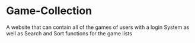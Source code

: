 # Game-Collection
A website that can contain all of the games of users with a login System as well as Search and Sort functions for the game lists
